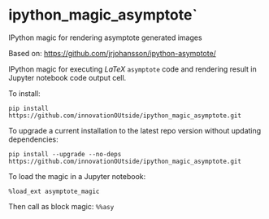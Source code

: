 # ipython_magic_asymptote`

IPython magic for rendering asymptote generated images

Based on: https://github.com/jrjohansson/ipython-asymptote/

IPython magic for executing *LaTeX* `asymptote` code and rendering result in Jupyter notebook code output cell.

To install:

`pip install https://github.com/innovationOUtside/ipython_magic_asymptote.git`

To upgrade a current installation to the latest repo version without updating dependencies:

`pip install --upgrade --no-deps https://github.com/innovationOUtside/ipython_magic_asymptote.git`

To load the magic in a Jupyter notebook:

`%load_ext asymptote_magic `

Then call as block magic: `%%asy`
